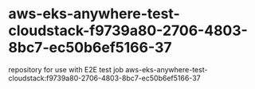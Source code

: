 # aws-eks-anywhere-test-cloudstack-f9739a80-2706-4803-8bc7-ec50b6ef5166-37
repository for use with E2E test job aws-eks-anywhere-test-cloudstack:f9739a80-2706-4803-8bc7-ec50b6ef5166-37
